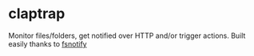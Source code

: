 # claptrap
Monitor files/folders, get notified over HTTP and/or trigger actions. Built easily thanks to [fsnotify](https://github.com/fsnotify/fsnotify)
